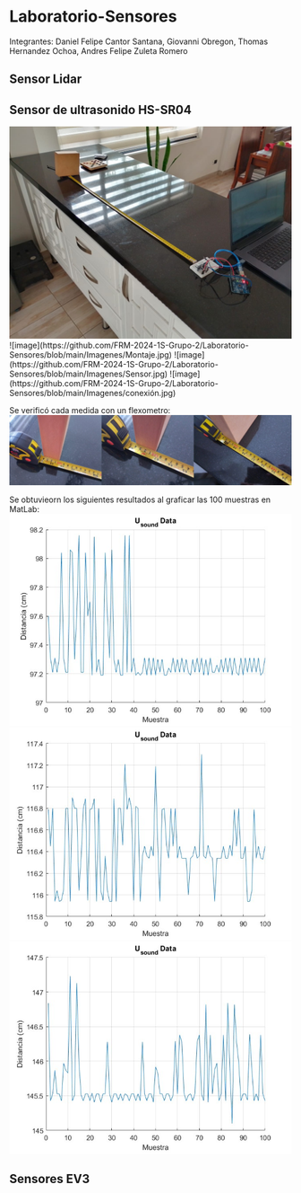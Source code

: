 # Laboratorio-Sensores

Integrantes: Daniel Felipe Cantor Santana, Giovanni Obregon, Thomas Hernandez Ochoa, Andres Felipe Zuleta Romero


## Sensor Lidar
    


## Sensor de ultrasonido HS-SR04
<img src="https://github.com/FRM-2024-1S-Grupo-2/Laboratorio-Sensores/blob/main/Imagenes/Montaje.jpg" alt="Image" width="3000px">
![image](https://github.com/FRM-2024-1S-Grupo-2/Laboratorio-Sensores/blob/main/Imagenes/Montaje.jpg)
![image](https://github.com/FRM-2024-1S-Grupo-2/Laboratorio-Sensores/blob/main/Imagenes/Sensor.jpg)
![image](https://github.com/FRM-2024-1S-Grupo-2/Laboratorio-Sensores/blob/main/Imagenes/conexión.jpg)

Se verificó cada medida con un flexometro:
![image](https://github.com/FRM-2024-1S-Grupo-2/Laboratorio-Sensores/blob/main/Imagenes/Medidas.jpg)

Se obtuvieorn los siguientes resultados al graficar las 100 muestras en MatLab:
![image](https://github.com/FRM-2024-1S-Grupo-2/Laboratorio-Sensores/blob/main/Imagenes/Grafica_1m.jpg)
![image](https://github.com/FRM-2024-1S-Grupo-2/Laboratorio-Sensores/blob/main/Imagenes/Grafica_1,2m.jpg)
![image](https://github.com/FRM-2024-1S-Grupo-2/Laboratorio-Sensores/blob/main/Imagenes/Grafica_1,5m.jpg)


## Sensores EV3


